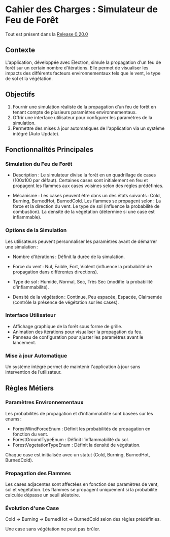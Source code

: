# Cahier des Charges : Simulateur de Feu de Forêt
Tout est présent dans la [Release 0.20.0](https://github.com/luisszzuniga/cours-electron/releases/tag/v0.20.0)

## Contexte
L'application, développée avec Electron, simule la propagation d'un feu de forêt sur un certain nombre d'itérations. Elle permet de visualiser les impacts des différents facteurs environnementaux tels que le vent, le type de sol et la végétation.

## Objectifs
1. Fournir une simulation réaliste de la propagation d’un feu de forêt en tenant compte de plusieurs paramètres environnementaux.
2. Offrir une interface utilisateur pour configurer les paramètres de la simulation.
3. Permettre des mises à jour automatiques de l'application via un système intégré (Auto Update).

## Fonctionnalités Principales
### Simulation du Feu de Forêt
- Description : Le simulateur divise la forêt en un quadrillage de cases (100x100 par défaut). Certaines cases sont initialement en feu et propagent les flammes aux cases voisines selon des règles prédéfinies.

- Mécanisme :
Les cases peuvent être dans un des états suivants : Cold, Burning, BurnedHot, BurnedCold.
Les flammes se propagent selon :
La force et la direction du vent.
Le type de sol (influence la probabilité de combustion).
La densité de la végétation (détermine si une case est inflammable).

### Options de la Simulation
Les utilisateurs peuvent personnaliser les paramètres avant de démarrer une simulation :

- Nombre d'itérations : Définit la durée de la simulation.

- Force du vent : Nul, Faible, Fort, Violent (influence la probabilité de propagation dans différentes directions).

- Type de sol :
Humide, Normal, Sec, Très Sec (modifie la probabilité d'inflammabilité).
- Densité de la végétation :
Continue, Peu espacée, Espacée, Clairsemée (contrôle la présence de végétation sur les cases).

### Interface Utilisateur
- Affichage graphique de la forêt sous forme de grille.
- Animation des itérations pour visualiser la propagation du feu.
- Panneau de configuration pour ajuster les paramètres avant le lancement.

### Mise à jour Automatique
Un système intégré permet de maintenir l'application à jour sans intervention de l’utilisateur.


## Règles Métiers
### Paramètres Environnementaux

Les probabilités de propagation et d’inflammabilité sont basées sur les enums :
- ForestWindForceEnum : Définit les probabilités de propagation en fonction du vent.
- ForestGroundTypeEnum : Définit l’inflammabilité du sol.
- ForestVegetationTypeEnum : Définit la densité de végétation.

Chaque case est initialisée avec un statut (Cold, Burning, BurnedHot, BurnedCold).


### Propagation des Flammes
Les cases adjacentes sont affectées en fonction des paramètres de vent, sol et végétation.
Les flammes se propagent uniquement si la probabilité calculée dépasse un seuil aléatoire.


### Évolution d'une Case

Cold → Burning → BurnedHot → BurnedCold selon des règles prédéfinies.

Une case sans végétation ne peut pas brûler.
